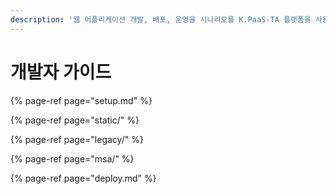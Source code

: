 ```yaml
---
description: '웹 어플리케이션 개발, 배포, 운영을 시나리오를 K.PaaS-TA 플랫폼을 사용하여 실제 구성하는 과정을 설명합니다.'
---
```


# 개발자 가이드

{% page-ref page="setup.md" %}

{% page-ref page="static/" %}

{% page-ref page="legacy/" %}

{% page-ref page="msa/" %}

{% page-ref page="deploy.md" %}



